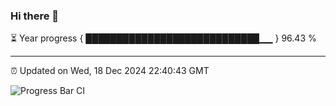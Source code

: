 ### Hi there 👋

⏳ Year progress { ████████████████████████████▁▁ } 96.43 %

---

⏰ Updated on Wed, 18 Dec 2024 22:40:43 GMT

![Progress Bar CI](https://github.com/IshwaranRudhara/GIT-ACTION/workflows/Progress%20Bar%20CI/badge.svg)
